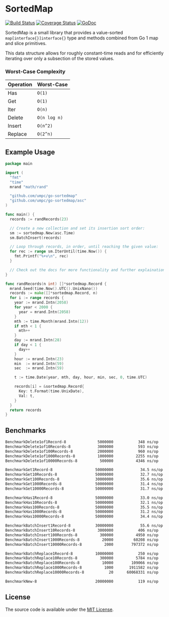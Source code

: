 # SortedMap

[![Build Status](https://travis-ci.org/umpc/go-sortedmap.svg?branch=master)](https://travis-ci.org/umpc/go-sortedmap) [![Coverage Status](https://codecov.io/github/umpc/go-sortedmap/badge.svg?branch=master)](https://codecov.io/github/umpc/go-sortedmap?branch=master) [![GoDoc](https://godoc.org/github.com/umpc/go-sortedmap?status.svg)](https://godoc.org/github.com/umpc/go-sortedmap)

SortedMap is a small library that provides a value-sorted ```map[interface{}]interface{}``` type and methods combined from Go 1 map and slice primitives.

This data structure allows for roughly constant-time reads and for efficiently iterating over only a subsection of the stored values.

### Worst-Case Complexity
Operation | Worst-Case
----------|-----------
Has | ```O(1)```
Get | ```O(1)```
Iter | ```O(n)```
Delete | ```O(n log n)```
Insert | ```O(n^2)```
Replace | ```O(2^n)```

## Example Usage

```go
package main

import (
  "fmt"
  "time"
  mrand "math/rand"

  "github.com/umpc/go-sortedmap"
  "github.com/umpc/go-sortedmap/asc"
)

func main() {
  records := randRecords(23)

  // Create a new collection and set its insertion sort order:
  sm := sortedmap.New(asc.Time)
  sm.BatchInsert(records)

  // Loop through records, in order, until reaching the given value:
  for rec := range sm.IterUntil(time.Now()) {
    fmt.Printf("%+v\n", rec)
  }

  // Check out the docs for more functionality and further explainations.
}

func randRecords(n int) []*sortedmap.Record {
  mrand.Seed(time.Now().UTC().UnixNano())
  records := make([]*sortedmap.Record, n)
  for i := range records {
    year := mrand.Intn(2058)
    for year < 2000 {
      year = mrand.Intn(2058)
    }
    mth := time.Month(mrand.Intn(12))
    if mth < 1 {
      mth++
    }
    day := mrand.Intn(28)
    if day < 1 {
      day++
    }
    hour := mrand.Intn(23)
    min  := mrand.Intn(59)
    sec  := mrand.Intn(59)

    t := time.Date(year, mth, day, hour, min, sec, 0, time.UTC)

    records[i] = &sortedmap.Record{
      Key: t.Format(time.UnixDate),
      Val: t,
    }
  }
  return records
}
```

## Benchmarks

```sh
BenchmarkDelete1of1Record-8           	 5000000	       348 ns/op	       0 B/op	       0 allocs/op
BenchmarkDelete1of10Records-8         	 3000000	       593 ns/op	       0 B/op	       0 allocs/op
BenchmarkDelete1of100Records-8        	 2000000	       960 ns/op	       0 B/op	       0 allocs/op
BenchmarkDelete1of1000Records-8       	 1000000	      2255 ns/op	       0 B/op	       0 allocs/op
BenchmarkDelete1of10000Records-8      	  500000	      4346 ns/op	       0 B/op	       0 allocs/op

BenchmarkGet1Record-8                 	50000000	        34.5 ns/op	       0 B/op	       0 allocs/op
BenchmarkGet10Records-8               	50000000	        32.7 ns/op	       0 B/op	       0 allocs/op
BenchmarkGet100Records-8              	30000000	        35.6 ns/op	       0 B/op	       0 allocs/op
BenchmarkGet1000Records-8             	50000000	        31.4 ns/op	       0 B/op	       0 allocs/op
BenchmarkGet10000Records-8            	50000000	        31.7 ns/op	       0 B/op	       0 allocs/op

BenchmarkHas1Record-8                 	50000000	        33.0 ns/op	       0 B/op	       0 allocs/op
BenchmarkHas10Records-8               	50000000	        32.1 ns/op	       0 B/op	       0 allocs/op
BenchmarkHas100Records-8              	50000000	        35.5 ns/op	       0 B/op	       0 allocs/op
BenchmarkHas1000Records-8             	50000000	        31.2 ns/op	       0 B/op	       0 allocs/op
BenchmarkHas10000Records-8            	50000000	        34.4 ns/op	       0 B/op	       0 allocs/op

BenchmarkBatchInsert1Record-8         	30000000	        55.6 ns/op	       1 B/op	       1 allocs/op
BenchmarkBatchInsert10Records-8       	 3000000	       406 ns/op	      16 B/op	       1 allocs/op
BenchmarkBatchInsert100Records-8      	  300000	      4950 ns/op	     112 B/op	       1 allocs/op
BenchmarkBatchInsert1000Records-8     	   20000	     60208 ns/op	    1033 B/op	       1 allocs/op
BenchmarkBatchInsert10000Records-8    	    2000	    797372 ns/op	   11295 B/op	       1 allocs/op

BenchmarkBatchReplace1Record-8        	10000000	       250 ns/op	       0 B/op	       0 allocs/op
BenchmarkBatchReplace10Records-8      	  300000	      5784 ns/op	       0 B/op	       0 allocs/op
BenchmarkBatchReplace100Records-8     	   10000	    109066 ns/op	       0 B/op	       0 allocs/op
BenchmarkBatchReplace1000Records-8    	    1000	   1911582 ns/op	       0 B/op	       0 allocs/op
BenchmarkBatchReplace10000Records-8   	      20	  60068331 ns/op	       0 B/op	       0 allocs/op

BenchmarkNew-8                        	20000000	       119 ns/op	      96 B/op	       2 allocs/op
```

## License

The source code is available under the [MIT License](https://opensource.org/licenses/MIT).
